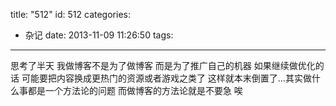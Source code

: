 title: "512"
id: 512
categories:
  - 杂记
date: 2013-11-09 11:26:50
tags:
---

思考了半天 我做博客不是为了做博客 而是为了推广自己的机器 如果继续做优化的话 可能要把内容换成更热门的资源或者游戏之类了 这样就本末倒置了…其实做什么事都是一个方法论的问题 而做博客的方法论就是不要急 唉
